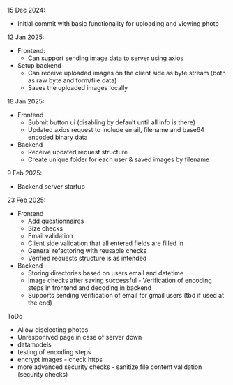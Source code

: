 15 Dec 2024:

- Initial commit with basic functionality for uploading and viewing photo



12 Jan 2025:

- Frontend:
    - Can support sending image data to server using axios
- Setup backend
    - Can receive uploaded images on the client side as byte stream (both as raw byte and form/file data)
    - Saves the uploaded images locally

18 Jan 2025:
- Frontend
    - Submit button ui (disabling by default until all info is there)
    - Updated axios request to include email, filename and base64 encoded binary data
- Backend
    - Receive updated request structure
    - Create unique folder for each user & saved images by filename

9 Feb 2025:
 - Backend server startup

 23 Feb 2025:
 - Frontend
    - Add questionnaires
    - Size checks
    - Email validation
    - Client side validation that all entered fields are filled in
    - General refactoring with reusable checks
    - Verified requests structure is as intended
- Backend
    - Storing directories based on users email and datetime
    - Image checks after saving successful - Verification of encoding steps in frontend and decoding in backend
    - Supports sending verification of email for gmail users (tbd if used at the end)






ToDo
- Allow diselecting photos
- Unresponived page in case of server down
- datamodels
- testing of encoding steps
- encrypt images - check https
- more advanced security checks - sanitize file content validation (security checks)